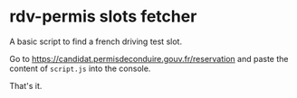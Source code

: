 # rdv-permis slots fetcher

A basic script to find a french driving test slot.

Go to https://candidat.permisdeconduire.gouv.fr/reservation and paste the content of `script.js` into the console.  
  
That's it.
